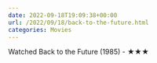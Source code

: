 ```yaml
---
date: 2022-09-18T19:09:38+00:00
url: /2022/09/18/back-to-the-future.html
categories: Movies
---
```

Watched Back to the Future (1985) - ★★★




